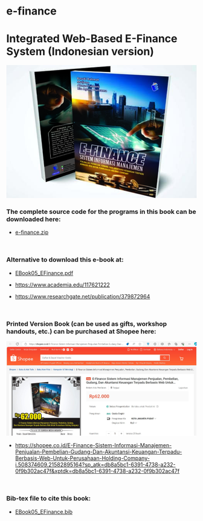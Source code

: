 # e-finance
# Integrated Web-Based E-Finance System (Indonesian version)

<p align="center">
  <img src="https://github.com/bsrahmat/ebook-05/blob/main/E-FINANCE.jpg" alt="" class="img-responsive" width="700">
</p>

### The complete source code for the programs in this book can be downloaded here:

- <a href="https://github.com/bsrahmat/e-finance/blob/main/e-finance.zip" target="_blank">e-finance.zip</a>

<br>


### Alternative to download this e-book at:

- <a href="https://github.com/bsrahmat/ebook-05/blob/main/EBook05_EFinance.pdf" target="_blank">EBook05_EFinance.pdf</a>

- <a href="https://www.academia.edu/117621222" target="_blank">https://www.academia.edu/117621222</a>

- <a href="https://www.researchgate.net/publication/379872964" target="_blank">https://www.researchgate.net/publication/379872964</a>

<br>

### Printed Version Book (can be used as gifts, workshop handouts, etc.) can be purchased at Shopee here:

<p align="center">
<a href="https://shopee.co.id/E-Finance-Sistem-Informasi-Manajemen-Penjualan-Pembelian-Gudang-Dan-Akuntansi-Keuangan-Terpadu-Berbasis-Web-Untuk-Perusahaan-Holding-Company-i.508374609.21582895164?sp_atk=db8a5bc1-6391-4738-a232-0f9b302ac47f&xptdk=db8a5bc1-6391-4738-a232-0f9b302ac47f" target="_blank"><img src="https://github.com/bsrahmat/ebook-05/blob/main/shopee_book05.jpg" alt="" class="img-responsive" width="700">
</a>
</p>

- <a href="https://shopee.co.id/E-Finance-Sistem-Informasi-Manajemen-Penjualan-Pembelian-Gudang-Dan-Akuntansi-Keuangan-Terpadu-Berbasis-Web-Untuk-Perusahaan-Holding-Company-i.508374609.21582895164?sp_atk=db8a5bc1-6391-4738-a232-0f9b302ac47f&xptdk=db8a5bc1-6391-4738-a232-0f9b302ac47f" target="_blank">https://shopee.co.id/E-Finance-Sistem-Informasi-Manajemen-Penjualan-Pembelian-Gudang-Dan-Akuntansi-Keuangan-Terpadu-Berbasis-Web-Untuk-Perusahaan-Holding-Company-i.508374609.21582895164?sp_atk=db8a5bc1-6391-4738-a232-0f9b302ac47f&xptdk=db8a5bc1-6391-4738-a232-0f9b302ac47f</a>

<br>

### Bib-tex file to cite this book:

- <a href="https://github.com/bsrahmat/ebook-05/blob/main/EBook05_EFinance.bib" target="_blank">EBook05_EFinance.bib</a>

<br>

